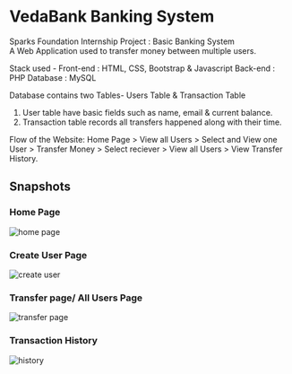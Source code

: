# VedaBank Banking System
Sparks Foundation Internship Project : Basic Banking System  
A Web Application used to transfer money between multiple users.  

Stack used - 
Front-end : HTML, CSS, Bootstrap & Javascript 
Back-end : PHP 
Database : MySQL   

Database contains two Tables- Users Table & Transaction Table 
1. User table have basic fields such as name, email & current balance. 
2. Transaction table records all transfers happened along with their time.  

Flow of the Website: Home Page > View all Users > Select and View one User > Transfer Money > Select reciever > View all Users > View Transfer History.

## Snapshots

### Home Page
![home page](https://github.com/NukeVdnt/TSF-Banking-System/blob/main/snapshots/main.png)

### Create User Page
![create user](https://github.com/NukeVdnt/TSF-Banking-System/blob/main/snapshots/createuser.png)

### Transfer page/ All Users Page
![transfer page](https://github.com/NukeVdnt/TSF-Banking-System/blob/main/snapshots/transfer.png)

### Transaction History
![history](https://github.com/NukeVdnt/TSF-Banking-System/blob/main/snapshots/history.png)
